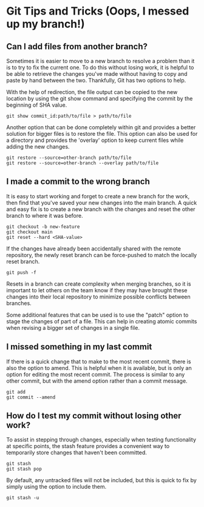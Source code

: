 # Git Tips and Tricks (Oops, I messed up my branch!)

## Can I add files from another branch?
Sometimes it is easier to move to a new branch to resolve
a problem than it is to try to fix the current one. To
do this without losing work, it is helpful to be able to
retrieve the changes you've made without having to copy
and paste by hand between the two. Thankfully, Git has
two options to help.

With the help of redirection, the file output can be
copied to the new location by using the git show command
and specifying the commit by the beginning of SHA value.

```
git show commit_id:path/to/file > path/to/file
```
Another option that can be done completely within git
and provides a better solution for bigger files is to
restore the file. This option can also be used for a
directory and provides the 'overlay' option to keep
current files while adding the new changes.

```
git restore --source=other-branch path/to/file
git restore --source=other-branch --overlay path/to/file
```

## I made a commit to the wrong branch
It is easy to start working and forget to create a new
branch for the work, then find that you've saved your
new changes into the main branch. A quick and easy fix
is to create a new branch with the changes and reset
the other branch to where it was before.

```
git checkout -b new-feature
git checkout main
git reset --hard <SHA-value>
```

If the changes have already been accidentally shared with
the remote repository, the newly reset branch can be
force-pushed to match the locally reset branch.

```
git push -f
```

Resets in a branch can create complexity when merging
branches, so it is important to let others on the team
know if they may have brought these changes into their
local repository to minimize possible conflicts between
branches.


Some additional features that can be used is to use the
"patch" option to stage the changes of part of a file. This
can help in creating atomic commits when revising a bigger
set of changes in a single file.


## I missed something in my last commit
If there is a quick change that to make to the most recent
commit, there is also the option to amend. This is helpful
when it is available, but is only an option for editing the
most recent commit. The process is similar to any other
commit, but with the amend option rather than a commit message.

```
git add
git commit --amend
```

## How do I test my commit without losing other work?
To assist in stepping through changes, especially when
testing functionality at specific points, the stash feature
provides a convenient way to temporarily store changes that
haven't been committed.

```
git stash
git stash pop
```

By default, any untracked files will not be included, but
this is quick to fix by simply using the option to include
them.

```
git stash -u
```
